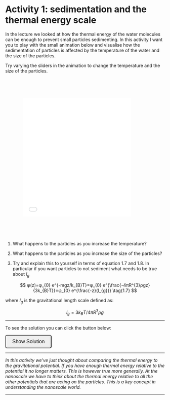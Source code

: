 # Activity 1: sedimentation and the thermal energy scale

<link rel="stylesheet" type="text/css" href="../customstyle.css">


In the lecture we looked at how the thermal energy of the water molecules can be enough to prevent small particles sedimenting. In this activity I want you to play with the small animation below and visualise how the sedimentation of particles is affected by the temperature of the water and the size of the particles. 

Try varying the sliders in the animation to change the temperature and the size of the particles.

<embed src="animations/1_sediment.html" type="text/html" style="width: 90%; height: 500px; transform: scale(0.75);">



1. What happens to the particles as you increase the temperature? 

2. What happens to the particles as you increase the size of the particles? 

3. Try and explain this to yourself in terms of equation 1.7 and 1.8. In particular if you want particles to not sediment what needs to be true about $l_g$

$$
φ(z)=φ_{0} e^{-mgz/k_{B}T}=φ_{0} e^{\frac{-4πR^{3}ρgz}{3k_{B}T}}=φ_{0} e^{\frac{-z}{l_{g}}}	\tag{1.7}
$$

where $l_g$ is the gravitational length scale defined as:

$$
l_{g}=3k_{B}T/4πR^{3}ρg	\tag{1.8}
$$

---------------------

To see the solution you can click the button below:

<button onclick="document.getElementById('solution').style.display='block'" style="border-radius: 5px; text-align: center; padding: 10px 20px; font-size: 16px;">
Show Solution
</button>
<div id="solution" style="display:none;">
<br>

1. As you increase the temperature the particles are more likely to be disrupted by the thermal energy of the water molecules. This means that the particles are less likely to sediment.

2. As you increase the size of the particles the gravitational potential energy of the particles increases. This means that the particles are more likely to sediment.

3. If you want the particles to not sediment then $l_g$ needs to be much larger than the height of the container. This means that the thermal energy of the water molecules is enough to disrupt the gravitational potential energy of the particles.

</div>

---------------------

*In this activity we've just thought about comparing the thermal energy to the gravitational potential. If you have enough thermal energy relative to the potential it no longer matters. This is however true more generally. At the nanoscale we have to think about the thermal energy relative to all the other potentials that are acting on the particles. This is a key concept in understanding the nanoscale world.*

-------------
